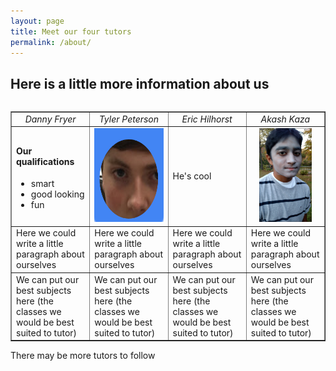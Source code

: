 ```yaml
---
layout: page
title: Meet our four tutors 
permalink: /about/
---
```


<h2>Here is a little more information about us</h2>

<table>

<table width="100%" border="1" cellpadding="2">
  <tr>
    <td width="25%" align="center"><i>Danny Fryer</i></td>
    <td width="25%" align="center"><i>Tyler Peterson</i></td>
    <td width="25%" align="center"><i>Eric Hilhorst</i></td>
    <td width="25%" align="center"><i>Akash Kaza</i></td>
  </tr>
<!--Second Row-->
<!--Danny's column-->
  <tr>
    <td>
    <h4>Our qualifications</h4>
    <ul>
      <li>smart</li>
      <li>good looking</li>
      <li>fun</li>
    </ul>
    </td>
<!--Tyler's column-->
    <td align="center">
    <img src="https://raw.githubusercontent.com/pepe454/pepe454.github.io/master/Tyler.png" height="150px">
    </td>
<!--Eric's column-->
    <td>
    He's cool
    </td>
<!--Akash's column-->
    <td align="center">
    <img src="https://raw.githubusercontent.com/pepe454/pepe454.github.io/master/File_000.png" height="150px">
    </td>
  </tr>
<!--Third Row--.
<!--Danny's column-->
  <tr>
    <td>
    Here we could write a little paragraph about ourselves
    </td>
<!--Tyler's column-->
    <td>
    Here we could write a little paragraph about ourselves
    </td>
<!--Eric's column-->
    <td>
    Here we could write a little paragraph about ourselves
    </td>
<!--Akash's column-->
    <td>
    Here we could write a little paragraph about ourselves
    </td>
  </tr>
<!--Fourth Row-->
<!--Danny's column-->
  <tr>
    <td>
    We can put our best subjects here (the classes we would be best suited to tutor)
    </td>
<!--Tyler's column-->
    <td>
    We can put our best subjects here (the classes we would be best suited to tutor)
    </td>
<!--Eric's column-->
    <td>
    We can put our best subjects here (the classes we would be best suited to tutor)
    </td>
<!--Akash's column-->
    <td>
    We can put our best subjects here (the classes we would be best suited to tutor)
    </td>
  </tr>
</table>

There may be more tutors to follow



